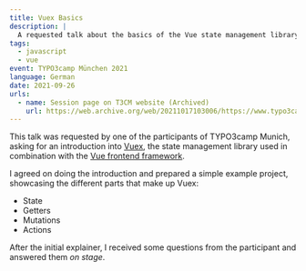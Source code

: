 ```yaml
---
title: Vuex Basics
description: |
  A requested talk about the basics of the Vue state management library Vuex.
tags:
  - javascript
  - vue
event: TYPO3camp München 2021
language: German
date: 2021-09-26
urls:
  - name: Session page on T3CM website (Archived)
    url: https://web.archive.org/web/20211017103006/https://www.typo3camp-muenchen.de/session/vuejs-26
---
```


This talk was requested by one of the participants of TYPO3camp Munich, asking
for an introduction into [Vuex](https://vuex.vuejs.org/), the state management
library used in combination with the
[Vue frontend framework](https://vuejs.org/).

I agreed on doing the introduction and prepared a simple example project,
showcasing the different parts that make up Vuex:

- State
- Getters
- Mutations
- Actions

After the initial explainer, I received some questions from the participant and
answered them _on stage_.
